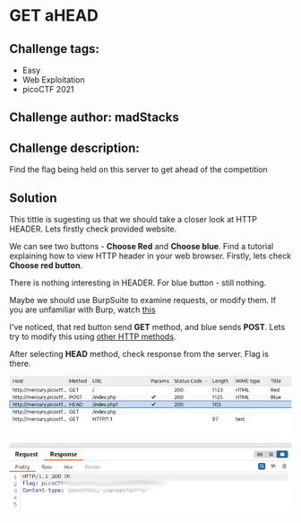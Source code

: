 # GET aHEAD
## Challenge tags:
- Easy
- Web Exploitation
- picoCTF 2021

## Challenge author: madStacks
## Challenge description:
Find the flag being held on this server to get ahead of the competition

## Solution
This tittle is sugesting us that we should take a closer look at HTTP HEADER. Lets firstly check provided website.

We can see two buttons - **Choose Red** and **Choose blue**. Find a tutorial explaining how to view HTTP header in your web browser. Firstly, lets check **Choose red button**.

There is nothing interesting in HEADER. For blue button - still nothing. 

Maybe we should use BurpSuite to examine requests, or modify them. If you are unfamiliar with Burp, watch [this](https://youtu.be/IWWYNDiwYOA?si=XfPIxpJj5OmwCA_y)

I've noticed, that red button send **GET** method, and blue sends **POST**. Lets try to modify this using [other HTTP methods](https://developer.mozilla.org/en-US/docs/Web/HTTP/Methods).

After selecting **HEAD** method, check response from the server. Flag is there.

![image missing?](./content/GET_aHEAD_01.png)
